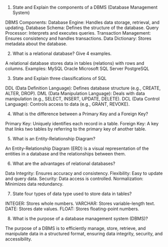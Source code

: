 1. State and Explain the components of a DBMS (Database Management System)

DBMS Components:
Database Engine: Handles data storage, retrieval, and updating.
Database Schema: Defines the structure of the database.
Query Processor: Interprets and executes queries.
Transaction Management: Ensures consistency and handles transactions.
Data Dictionary: Stores metadata about the database.

2. What is a relational database? Give 4 examples.

A relational database stores data in tables (relations) with rows and columns.
Examples:
MySQL
Oracle
Microsoft SQL Server
PostgreSQL

3. State and Explain three classifications of SQL

DDL (Data Definition Language): Defines database structure (e.g., CREATE, ALTER, DROP).
DML (Data Manipulation Language): Deals with data manipulation (e.g., SELECT, INSERT, UPDATE, DELETE).
DCL (Data Control Language): Controls access to data (e.g., GRANT, REVOKE).

4. What is the difference between a Primary Key and a Foreign Key?

Primary Key: Uniquely identifies each record in a table.
Foreign Key: A key that links two tables by referring to the primary key of another table.

5. What is an Entity-Relationship Diagram?

An Entity-Relationship Diagram (ERD) is a visual representation of the entities in a database and the relationships between them.

6. What are the advantages of relational databases?

Data Integrity: Ensures accuracy and consistency.
Flexibility: Easy to update and query data.
Security: Data access is controlled.
Normalization: Minimizes data redundancy.

7. State four types of data type used to store data in tables?

INTEGER: Stores whole numbers.
VARCHAR: Stores variable-length text.
DATE: Stores date values.
FLOAT: Stores floating-point numbers.

8. What is the purpose of a database management system (DBMS)?

The purpose of a DBMS is to efficiently manage, store, retrieve, and manipulate data in a structured format, ensuring data integrity, security, and accessibility.